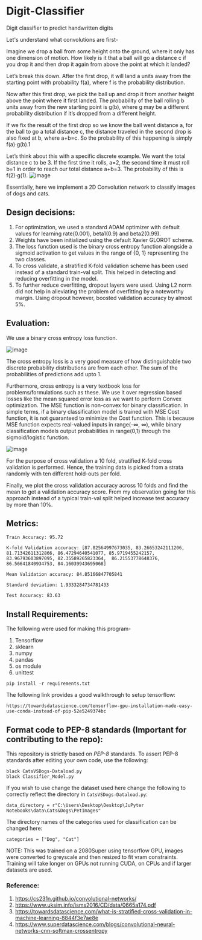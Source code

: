 # Digit-Classifier
Digit classifier to predict handwritten digits

Let's understand what convolutions  are first-

Imagine we drop a ball from some height onto the ground, where it only has one dimension of motion. How likely is it that a ball will go a distance c if you drop it and then drop it again from above the point at which it landed?

Let’s break this down. After the first drop, it will land a units away from the starting point with probability f(a), where f is the probability distribution.

Now after this first drop, we pick the ball up and drop it from another height above the point where it first landed. The probability of the ball rolling b units away from the new starting point is g(b), where g may be a different probability distribution if it’s dropped from a different height.


If we fix the result of the first drop so we know the ball went distance a, for the ball to go a total distance c, the distance traveled in the second drop is also fixed at b, where a+b=c. So the probability of this happening is simply f(a)⋅g(b).1

Let’s think about this with a specific discrete example. We want the total distance c to be 3. If the first time it rolls, a=2, the second time it must roll b=1 in order to reach our total distance a+b=3. The probability of this is f(2)⋅g(1).
![image](https://user-images.githubusercontent.com/80246631/142145868-6f80d499-2fa2-440c-9b15-8c92d7f6b6e9.png)

Essentially, here we implement a 2D Convolution network to classify images of dogs and cats.

## Design decisions:

1. For optimization, we used a standard ADAM optimizer with default values for learning rate(0.001), beta1(0.9) and beta2(0.99).
2. Weights have been initialized using the default Xavier GLOROT scheme.
3. The loss function used is the binary cross entropy function alongside a sigmoid activation to get values in the range of {0, 1} representing the two classes.
4. To cross validate, a stratified K-fold validation scheme has been used instead of a standard train-val split. This helped in detecting and reducing overfitting in the model.
5. To further reduce overfitting, dropout layers were used. Using L2 norm did not help in alleviating the problem of overfitting by a noteworthy margin. Using dropout however, boosted validation accuracy by almost 5%.

## Evaluation: 

We use a binary cross entropy loss function.

![image](https://user-images.githubusercontent.com/80246631/142148427-d63b2c4b-427b-48f4-8f6f-db43a0650fe7.png)

The cross entropy loss is a very good measure of how distinguishable two discrete probability distributions are from each other. The sum of the probabilities of predictions add upto 1.

Furthermore, cross entropy is a very textbook loss for problems/formulations such as these. We use it over regression based losses like the mean squared error loss as we want to perform Convex optimization. The MSE function is non-convex for binary classification. In simple terms, if a binary classification model is trained with MSE Cost function, it is not guaranteed to minimize the Cost function. This is because MSE function expects real-valued inputs in range(-∞, ∞), while binary classification models output probabilities in range(0,1) through the sigmoid/logistic function.

![image](https://user-images.githubusercontent.com/80246631/142167678-ae398008-42b2-40d6-bcd4-77d9f1e79092.png)


For the purpose of cross validation a 10 fold, stratified K-fold cross validation is performed. Hence, the training data is picked from a strata randomly with ten different hold-outs per fold.

Finally, we plot the cross validation accuracy across 10 folds and find the mean to get a validation accuracy score. From my observation going for this approach instead of a typical train-val split helped increase test accuracy by more than 10%.



## Metrics: 

 ```
 Train Accuracy: 95.72
 
 K-fold Validation accuracy: [87.82564997673035, 83.26653242111206, 81.71342611312866, 86.47294640541077, 85.9719455242157, 83.96793603897095, 82.35589265823364,  86.21553778648376, 86.56641840934753, 84.16039943695068]
 
 Mean Validation accuracy: 84.85166847705841
 
 Standard deviation: 1.9333284734781433
 
 Test Accuracy: 83.63
 ```
 ## Install Requirements: 
 
The following were used for making this program-

1. Tensorflow
2. sklearn
3. numpy
4. pandas
5. os module
6. unittest
 
 ```
 pip install -r requirements.txt
 ```
 
 The following link provides a good walkthrough to setup tensorflow:
 
  ```
https://towardsdatascience.com/tensorflow-gpu-installation-made-easy-use-conda-instead-of-pip-52e5249374bc
 ```
 
 
 ## Format code to PEP-8 standards (Important for contributing to the repo): 
 
 This repository is strictly based on *PEP-8* standards. To assert PEP-8 standards after editing your own code, use the following: 
 
 ```
 black CatsVSDogs-Dataload.py
 black Classifier_Model.py
 ```
 
If you wish to use change the dataset used here change the following to correctly reflect the directory in `CatsVSDogs-Dataload.py`:

`data_directory = r"C:\Users\Desktop\Desktop\JuPyter Notebooks\data\Cats&Dogs\PetImages"`

The directory names of the categories used for classification can be changed here:

`categories = ["Dog", "Cat"]`

NOTE: This was trained on a 2080Super using tensorflow GPU, images were converted to greyscale and then resized to fit vram constraints. Training will take longer on GPUs not running CUDA, on CPUs and if larger datasets are used.

### Reference: 

1. https://cs231n.github.io/convolutional-networks/
2. https://www.uksim.info/isms2016/CD/data/0665a174.pdf
3. https://towardsdatascience.com/what-is-stratified-cross-validation-in-machine-learning-8844f3e7ae8e
4. https://www.superdatascience.com/blogs/convolutional-neural-networks-cnn-softmax-crossentropy
